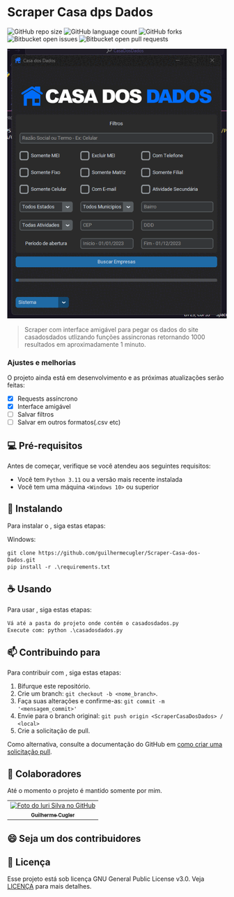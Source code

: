 # Scraper Casa dps Dados

![GitHub repo size](https://img.shields.io/github/repo-size/guilhermecugler/Scraper-Casa-dos-Dados?style=for-the-badge)
![GitHub language count](https://img.shields.io/github/languages/count/guilhermecugler/Scraper-Casa-dos-Dados?style=for-the-badge)
![GitHub forks](https://img.shields.io/github/forks/guilhermecugler/Scraper-Casa-dos-Dados?style=for-the-badge)
![Bitbucket open issues](https://img.shields.io/bitbucket/issues/guilhermecugler/Scraper-Casa-dos-Dados?style=for-the-badge)
![Bitbucket open pull requests](https://img.shields.io/bitbucket/pr-raw/guilhermecugler/Scraper-Casa-dos-Dados?style=for-the-badge)

<img src="/images/preview.gif" alt="Preview">

> Scraper com interface amigável para pegar os dados do site casadosdados utlizando funções assincronas retornando 1000 resultados em aproximadamente 1 minuto.

### Ajustes e melhorias

O projeto ainda está em desenvolvimento e as próximas atualizações serão feitas:

- [x] Requests assíncrono
- [x] Interface amigável
- [ ] Salvar filtros
- [ ] Salvar em outros formatos(.csv etc)

## 💻 Pré-requisitos

Antes de começar, verifique se você atendeu aos seguintes requisitos:

* Você tem `Python 3.11` ou a versão mais recente instalada
* Você tem uma máquina `<Windows 10>` ou superior

## 🚀 Instalando <Scraper Casa dos Dados>

Para instalar o <ScraperCasaDosDados>, siga estas etapas:

Windows:
```
git clone https://github.com/guilhermecugler/Scraper-Casa-dos-Dados.git
pip install -r .\requirements.txt
```

## ☕ Usando <ScraperCasaDosDados>

Para usar <ScraperCasaDosDados>, siga estas etapas:

```
Vá até a pasta do projeto onde contém o casadosdados.py
Execute com: python .\casadosdados.py
```

## 📫 Contribuindo para <ScraperCasaDosDados>

Para contribuir com <ScraperCasaDosDados>, siga estas etapas:

1. Bifurque este repositório.
2. Crie um branch: `git checkout -b <nome_branch>`.
3. Faça suas alterações e confirme-as: `git commit -m '<mensagem_commit>'`
4. Envie para o branch original: `git push origin <ScraperCasaDosDados> / <local>`
5. Crie a solicitação de pull.

Como alternativa, consulte a documentação do GitHub em [como criar uma solicitação pull](https://help.github.com/en/github/collaborating-with-issues-and-pull-requests/creating-a-pull-request).

## 🤝 Colaboradores

Até o momento o projeto é mantido somente por mim.

<table>
  <tr>
    <td align="center">
      <a href="#">
        <img src="https://avatars3.githubusercontent.com/u/47875525" width="100px;" alt="Foto do Iuri Silva no GitHub"/><br>
        <sub>
          <b>Guilherme Cugler</b>
        </sub>
      </a>
    </td>
  </tr>
</table>

## 😄 Seja um dos contribuidores

## 📝 Licença

Esse projeto está sob licença GNU General Public License v3.0. Veja [LICENÇA](https://www.gnu.org/licenses/gpl-3.0.en.html) para mais detalhes.